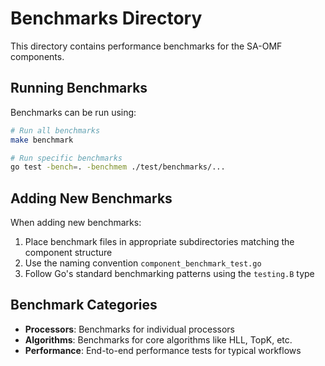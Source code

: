 # Benchmarks Directory

This directory contains performance benchmarks for the SA-OMF components.

## Running Benchmarks

Benchmarks can be run using:

```bash
# Run all benchmarks
make benchmark

# Run specific benchmarks
go test -bench=. -benchmem ./test/benchmarks/...
```

## Adding New Benchmarks

When adding new benchmarks:

1. Place benchmark files in appropriate subdirectories matching the component structure
2. Use the naming convention `component_benchmark_test.go`
3. Follow Go's standard benchmarking patterns using the `testing.B` type

## Benchmark Categories

- **Processors**: Benchmarks for individual processors
- **Algorithms**: Benchmarks for core algorithms like HLL, TopK, etc.
- **Performance**: End-to-end performance tests for typical workflows